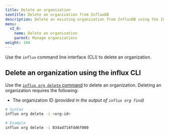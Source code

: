 ```yaml
---
title: Delete an organization
seotitle: Delete an organization from InfluxDB
description: Delete an existing organization from InfluxDB using the InfluxDB UI or the influx CLI.
menu:
  v2_0:
    name: Delete an organization
    parent: Manage organizations
weight: 104
---
```


Use the `influx` command line interface (CLI)
to delete an organization.

<!--
## Delete an organization in the InfluxDB UI

1.  Click the **Influx** icon in the navigation bar.

    {{< nav-icon "admin" >}}

  The list of organizations appears.

2. Hover over an organization's name, click **Delete**, and then **Confirm**.
-->

## Delete an organization using the influx CLI

Use the [`influx org delete` command](/v2.0/reference/cli/influx/org/delete)
to delete an organization. Deleting an organization requires the following:

- The organization ID _(provided in the output of `influx org find`)_

```sh
# Syntax
influx org delete -i <org-id>

# Example
influx org delete -i 034ad714fdd6f000
```
